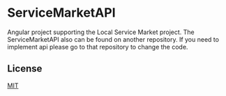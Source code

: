 # ServiceMarketAPI

Angular project supporting the Local Service Market project. The ServiceMarketAPI also can be found on another repository. If you need to implement api please go to that repository to change the code.


## License
[MIT](https://choosealicense.com/licenses/mit/)